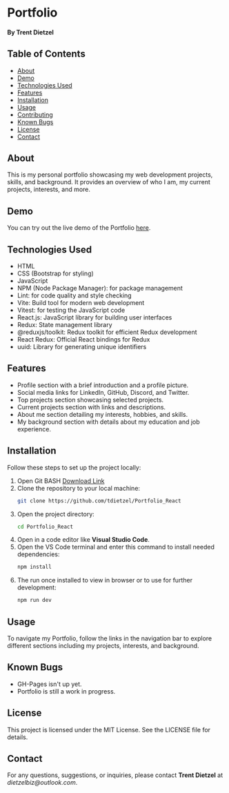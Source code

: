 # Portfolio
#### By Trent Dietzel

## Table of Contents
- [About](#about)
- [Demo](#demo)
- [Technologies Used](#technologies-used)
- [Features](#features)
- [Installation](#installation)
- [Usage](#usage)
- [Contributing](#contributing)
- [Known Bugs](#known-bugs)
- [License](#license)
- [Contact](#contact)

## About
This is my personal portfolio showcasing my web development projects, skills, and background. It provides an overview of who I am, my current projects, interests, and more.

## Demo
You can try out the live demo of the Portfolio [here](https://tdietzel.github.io/).

## Technologies Used
- HTML
- CSS (Bootstrap for styling)
- JavaScript
- NPM (Node Package Manager): for package management
- Lint: for code quality and style checking
- Vite: Build tool for modern web development
- Vitest: for testing the JavaScript code
- React.js: JavaScript library for building user interfaces
- Redux: State management library
- @reduxjs/toolkit: Redux toolkit for efficient Redux development
- React Redux: Official React bindings for Redux
- uuid: Library for generating unique identifiers

## Features
- Profile section with a brief introduction and a profile picture.
- Social media links for LinkedIn, GitHub, Discord, and Twitter.
- Top projects section showcasing selected projects.
- Current projects section with links and descriptions.
- About me section detailing my interests, hobbies, and skills.
- My background section with details about my education and job experience.

## Installation

Follow these steps to set up the project locally:
1. Open Git BASH [Download Link](https://gitforwindows.org/)
2. Clone the repository to your local machine:
   ```bash
   git clone https://github.com/tdietzel/Portfolio_React
   ```
3. Open the project directory:
   ```bash
   cd Portfolio_React
   ```
4. Open in a code editor like __Visual Studio Code__.
5. Open the VS Code terminal and enter this command to install needed dependencies:
   ```bash
   npm install
   ```
6. The run once installed to view in browser or to use for further development:
   ```bash
   npm run dev
   ```

## Usage
To navigate my Portfolio, follow the links in the navigation bar to explore different sections including my projects, interests, and background.

## Known Bugs
- GH-Pages isn't up yet.
- Portfolio is still a work in progress.

## License
This project is licensed under the MIT License. See the LICENSE file for details.

## Contact
For any questions, suggestions, or inquiries, please contact **Trent Dietzel** at _dietzelbiz@outlook.com_.
